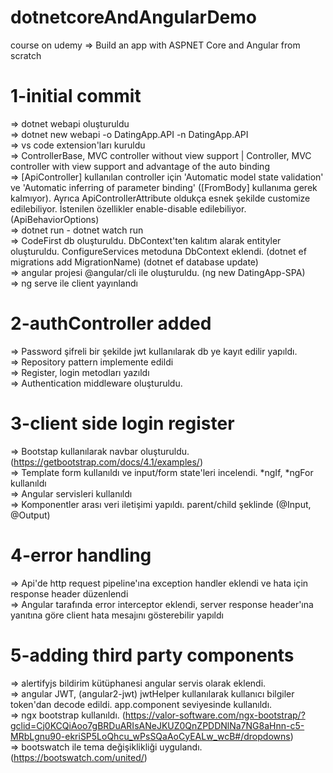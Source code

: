 # dotnetcoreAndAngularDemo
course on udemy => Build an app with ASPNET Core and Angular from scratch 

# 1-initial commit
  => dotnet webapi oluşturuldu <br />
  => dotnet new webapi -o DatingApp.API -n DatingApp.API<br />
  => vs code extension'ları kuruldu<br />
  => ControllerBase, MVC controller without view support | Controller, MVC controller with view support and advantage of the auto binding <br />
  => [ApiController] kullanılan controller için 'Automatic model state validation' ve 'Automatic inferring of parameter binding' ([FromBody] kullanıma gerek kalmıyor). Ayrıca ApiControllerAttribute oldukça esnek şekilde customize edilebiliyor. İstenilen özellikler enable-disable edilebiliyor. (ApiBehaviorOptions) <br />
  => dotnet run - dotnet watch run <br />
  => CodeFirst db oluşturuldu. DbContext'ten kalıtım alarak entityler oluşturuldu. ConfigureServices metoduna DbContext eklendi. (dotnet ef migrations add MigrationName) (dotnet ef database update) <br />
  => angular projesi @angular/cli ile oluşturuldu. (ng new DatingApp-SPA) <br />
  => ng serve ile client yayınlandı <br />

# 2-authController added
  => Password şifreli bir şekilde jwt kullanılarak db ye kayıt edilir yapıldı.<br />
  => Repository pattern implemente edildi<br />
  => Register, login metodları yazıldı<br />
  => Authentication middleware oluşturuldu. <br />
  
# 3-client side login register
  => Bootstap kullanılarak navbar oluşturuldu. (https://getbootstrap.com/docs/4.1/examples/)<br />
  => Template form kullanıldı ve input/form state'leri incelendi. *ngIf, *ngFor kullanıldı<br />
  => Angular servisleri kullanıldı <br />
  => Komponentler arası veri iletişimi yapıldı. parent/child şeklinde (@Input, @Output)<br />

# 4-error handling
  => Api'de http request pipeline'ına exception handler eklendi ve hata için response header düzenlendi<br />
  => Angular tarafında error interceptor eklendi, server response header'ına yanıtına göre client hata mesajını gösterebilir yapıldı
  
# 5-adding third party components
  => alertifyjs bildirim kütüphanesi angular servis olarak eklendi. <br />
  => angular JWT, (angular2-jwt) jwtHelper kullanılarak kullanıcı bilgiler token'dan decode edildi. app.component seviyesinde kullanıldı.<br />
  => ngx bootstrap kullanıldı. (https://valor-software.com/ngx-bootstrap/?gclid=Cj0KCQiAoo7gBRDuARIsANeJKUZ0QnZPDDNlNa7NG8aHnn-c5-MRbLgnu90-ekriSP5LoQhcu_wPsSQaAoCyEALw_wcB#/dropdowns) <br />
  => bootswatch ile tema değişiklikliği uygulandı. (https://bootswatch.com/united/)
